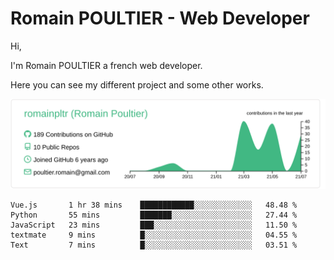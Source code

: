 # Romain POULTIER - Web Developer

Hi,

I'm Romain POULTIER a french web developer.

Here you can see my different project and some other works.



[![](https://raw.githubusercontent.com/romainpltr/romainpltr/master/profile-summary-card-output/vue/0-profile-details.svg)](https://github.com/vn7n24fzkq/github-profile-summary-cards)

<!--START_SECTION:waka-->
```text
Vue.js       1 hr 38 mins    ████████████░░░░░░░░░░░░░   48.48 % 
Python       55 mins         ███████░░░░░░░░░░░░░░░░░░   27.44 % 
JavaScript   23 mins         ███░░░░░░░░░░░░░░░░░░░░░░   11.50 % 
textmate     9 mins          █░░░░░░░░░░░░░░░░░░░░░░░░   04.55 % 
Text         7 mins          █░░░░░░░░░░░░░░░░░░░░░░░░   03.51 % 
```
<!--END_SECTION:waka-->
